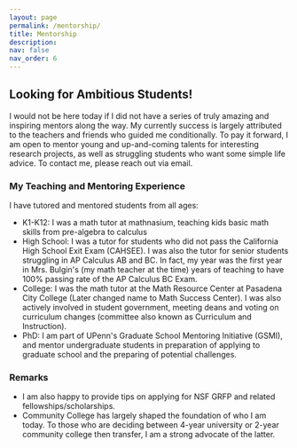 ```yaml
---
layout: page
permalink: /mentorship/
title: Mentorship
description: 
nav: false
nav_order: 6
---
```


## Looking for Ambitious Students!
I would not be here today if I did not have a series of truly amazing and inspiring mentors along the way. My currently success is largely attributed to the teachers and friends who guided me conditionally. To pay it forward, I am open to mentor young and up-and-coming talents for interesting research projects, as well as struggling students who want some simple life advice. To contact me, please reach out via email.


### My Teaching and Mentoring Experience
I have tutored and mentored students from all ages:
- K1-K12: I was a math tutor at mathnasium, teaching kids basic math skills from pre-algebra to calculus
- High School: I was a tutor for students who did not pass the California High School Exit Exam (CAHSEE). I was also the tutor for senior students struggling in AP Calculus AB and BC. In fact, my year was the first year in Mrs. Bulgin's (my math teacher at the time) years of teaching to have 100% passing rate of the AP Calculus BC Exam. 
- College: I was the math tutor at the Math Resource Center at Pasadena City College (Later changed name to Math Success Center). I was also actively involved in student government, meeting deans and voting on curriculum changes (committee also known as Curriculum and Instruction).
- PhD: I am part of UPenn's Graduate School Mentoring Initiative (GSMI), and mentor undergraduate students in preparation of applying to graduate school and the preparing of potential challenges. 


### Remarks
- I am also happy to provide tips on applying for NSF GRFP and related fellowships/scholarships.
- Community College has largely shaped the foundation of who I am today. To those who are deciding between 4-year university or 2-year community college then transfer, I am a strong advocate of the latter.
